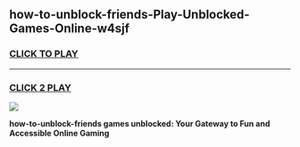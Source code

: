 
## how-to-unblock-friends-Play-Unblocked-Games-Online-w4sjf
<h3>
<a href="https://premium76.site?title=how-to-unblock-friends&ref=25A">CLICK TO PLAY</a></h3>
<hr>

<h3>
<a href="https://premium76.site?title=how-to-unblock-friends&ref=25A">CLICK 2 PLAY</a>
  
</h3>

<a href="https://premium76.site?title=how-to-unblock-friends&ref=25A"><img src="https://clearcache.store/games.png"></a>


**how-to-unblock-friends games unblocked: Your Gateway to Fun and Accessible Online Gaming**
